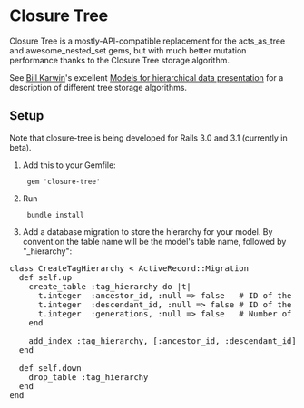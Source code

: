 Closure Tree
============

Closure Tree is a mostly-API-compatible replacement for the
acts_as_tree and awesome_nested_set gems, but with much better
mutation performance thanks to the Closure Tree storage algorithm.

See [Bill Karwin](http://karwin.blogspot.com/)'s excellent 
[Models for hierarchical data presentation](http://www.slideshare.net/billkarwin/models-for-hierarchical-data)
for a description of different tree storage algorithms.

## Setup

Note that closure-tree is being developed for Rails 3.0 and 3.1 (currently in beta).

1. Add this to your Gemfile:

        gem 'closure-tree'

2. Run

        bundle install

3. Add a database migration to store the hierarchy for your model. By
convention the table name will be the model's table name, followed by
"_hierarchy":

<pre>
class CreateTagHierarchy < ActiveRecord::Migration
  def self.up
    create_table :tag_hierarchy do |t|
      t.integer  :ancestor_id, :null => false   # ID of the parent/grandparent/great granparent/... tag
      t.integer  :descendant_id, :null => false # ID of the target
      t.integer  :generations, :null => false   # Number of generations between the ancestor and the descendant. Parent/child = 1, for example.
    end

    add_index :tag_hierarchy, [:ancestor_id, :descendant_id], :unique => true
  end
  
  def self.down
    drop_table :tag_hierarchy
  end
end
</pre>

